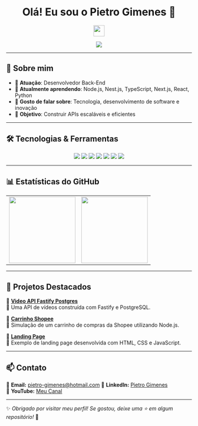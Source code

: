 <h1 align="center">Olá! Eu sou o Pietro Gimenes 🚀</h1>
<p align="center">
  <img src="https://media.giphy.com/media/hvRJCLFzcasrR4ia7z/giphy.gif" width="30px">
</p>

<p align="center">
  <a href="https://github.com/pietrogimenes">
    <img src="https://readme-typing-svg.herokuapp.com?font=Fira+Code&pause=1000&color=F75C7E&center=true&width=435&lines=Desenvolvedor+Back-End;Apaixonado+por+tecnologia;Sempre+aprendendo+novas+skills!">
  </a>
</p>

---

## 🚀 Sobre mim  

- 🔭 **Atuação**: Desenvolvedor Back-End  
- 🌱 **Atualmente aprendendo**: Node.js, Nest.js, TypeScript, Next.js, React, Python  
- 💬 **Gosto de falar sobre**: Tecnologia, desenvolvimento de software e inovação  
- 🎯 **Objetivo**: Construir APIs escaláveis e eficientes  

---

## 🛠️ Tecnologias & Ferramentas  

<div align="center">
  <img src="https://img.shields.io/badge/-JavaScript-F7DF1E?style=for-the-badge&logo=javascript&logoColor=black">
  <img src="https://img.shields.io/badge/-TypeScript-3178C6?style=for-the-badge&logo=typescript&logoColor=white">
  <img src="https://img.shields.io/badge/-Node.js-339933?style=for-the-badge&logo=node.js&logoColor=white">
  <img src="https://img.shields.io/badge/-Fastify-000000?style=for-the-badge&logo=fastify&logoColor=white">
  <img src="https://img.shields.io/badge/-PostgreSQL-4169E1?style=for-the-badge&logo=postgresql&logoColor=white">
  <img src="https://img.shields.io/badge/-Git-F05032?style=for-the-badge&logo=git&logoColor=white">
  <img src="https://img.shields.io/badge/-GitHub-181717?style=for-the-badge&logo=github&logoColor=white">
</div>

---

## 📊 Estatísticas do GitHub  

<div align="center">

<table>
  <tr>
    <td>
      <img height="180em" src="https://github-readme-stats.vercel.app/api?username=pietrogimenes&show_icons=true&theme=radical&include_all_commits=true&count_private=true"/>
    </td>
    <td>
      <img height="180em" src="https://github-readme-stats.vercel.app/api/top-langs/?username=pietrogimenes&layout=compact&langs_count=6&theme=radical"/>
    </td>
  </tr>
</table>

</div>

---

## 🚀 Projetos Destacados  

📌 **[Video API Fastify Postgres](https://github.com/pietrogimenes/video-api-fastify-postgres)**  
🔹 Uma API de vídeos construída com Fastify e PostgreSQL.  

📌 **[Carrinho Shopee](https://github.com/pietrogimenes/Carrinho-Shoppee)**  
🔹 Simulação de um carrinho de compras da Shopee utilizando Node.js.  

📌 **[Landing Page](https://github.com/pietrogimenes/landing-page)**  
🔹 Exemplo de landing page desenvolvida com HTML, CSS e JavaScript.  

---

## 📫 Contato  

📩 **Email:** pietro-gimenes@hotmail.com 
💼 **LinkedIn:** [Pietro Gimenes](https://www.linkedin.com/in/pietrogimenes)   
🎥 **YouTube:** [Meu Canal](https://www.youtube.com/channel/Revoltz4m)  

---

✨ *Obrigado por visitar meu perfil! Se gostou, deixe uma ⭐ em algum repositório!* 🚀  
